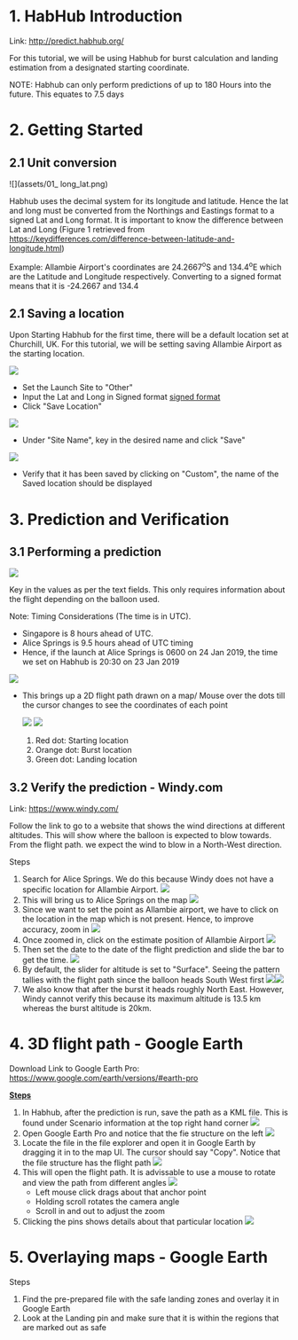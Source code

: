 # 1. HabHub Introduction

Link: http://predict.habhub.org/ 

For this tutorial, we will be using Habhub for burst calculation and landing estimation from a designated starting coordinate.

NOTE: Habhub can only perform predictions of up to 180 Hours into the future. This equates to 7.5 days 

# 2. Getting Started 

## 2.1 Unit conversion

![](assets/01_ long_lat.png)

Habhub uses the decimal system for its longitude and latitude. Hence the lat and long must be converted from the Northings and Eastings format to a signed Lat and Long format. It is important to know the difference between Lat and Long (Figure 1 retrieved from https://keydifferences.com/difference-between-latitude-and-longitude.html)

Example: Allambie Airport's coordinates are 24.2667<sup>o</sup>S and 134.4<sup>o</sup>E which are the Latitude and Longitude respectively. Converting to a signed format means that it is <a name="sign">-24.2667 and 134.4</a>

## 2.1 Saving a location

Upon Starting Habhub for the first time, there will be a default location set at Churchill, UK. For this tutorial, we will be setting saving Allambie Airport as the starting location. 

![](assets/02_save.png)

- Set the Launch Site to "Other"
- Input the Lat and Long in Signed format [signed format](#sign)
- Click "Save Location"

![](assets/03_save.PNG)

- Under "Site Name", key in the desired name and click "Save"

![](assets/04_save.PNG)

- Verify that it has been saved by clicking on "Custom", the name of the Saved location should be displayed

# 3. Prediction and Verification 

## 3.1 Performing a prediction

![](assets/05_prediction_info.png)

Key in the values as per the text fields. This only requires information about the flight depending on the balloon used.

Note: Timing Considerations (The time is in UTC). 

- Singapore is 8 hours ahead of UTC. 
- Alice Springs is 9.5 hours ahead of UTC timing 
- Hence, if the launch at Alice Springs is 0600 on 24 Jan 2019, the time we set on Habhub is 20:30 on 23 Jan 2019

![](assets/06_2D_flight_path.PNG)

- This brings up a 2D flight path drawn on a map/ Mouse over the dots till the cursor changes to see the coordinates of each point 

  ![](assets/07_predicted_landing.png)
  ![](assets/07b_predicted_burst.PNG)

  1. Red dot: Starting location
  2. Orange dot: Burst location 
  3. Green dot: Landing location

## 3.2 Verify the prediction - Windy.com

Link: https://www.windy.com/

Follow the link to go to a website that shows the wind directions at different altitudes. This will show where the balloon is expected to blow towards. From the flight path. we expect the wind to blow in a North-West direction.

Steps

1. Search for Alice Springs. We do this because Windy does not have a specific location for Allambie Airport.
   ![](assets/08_windy_alice_springs.png)
2. This will bring us to Alice Springs on the map
   ![](assets/09_windy_alice_springs.PNG)
3. Since we want to set the point as Allambie airport, we have to click on the location in the map which is not present. Hence, to improve accuracy, zoom in
   ![](assets/10_windy_zoom.png)
4. Once zoomed in, click on the estimate position of Allambie Airport
   ![](assets/11_windy_allambie.PNG)
5. Then set the date to the date of the flight prediction and slide the bar to get the time.
   ![](assets/12_windy_date.PNG)
6. By default, the slider for altitude is set to "Surface". Seeing the pattern tallies with the flight path since the balloon heads South West first ![](assets/13_windy_surface.png)![](assets/14_windy_surface.png)
7. We also know that after the burst it heads roughly North East. However, Windy cannot verify this because its maximum altitude is 13.5 km whereas the burst altitude is 20km. 

# 4. 3D flight path  - Google Earth

Download Link to Google Earth Pro: https://www.google.com/earth/versions/#earth-pro

**<u>Steps</u>**

1. In Habhub, after the prediction is run, save the path as a KML file. This is found under Scenario information at the top right hand corner 
   ![](assets/15_scenario.png)
2. Open Google Earth Pro and notice that the fie structure on the left 
   ![](assets/16_GE_files.png)
3. Locate the file in the file explorer and open it in Google Earth by dragging it in to the map UI. The cursor should say "Copy". Notice that the file structure has the flight path 
   ![](assets/17_GE_files.png)
4. This will open the flight path. It is advissable to use a mouse to rotate and view the path from different angles 
   ![](assets/18_GE_flight.png)
   - Left mouse click drags about that anchor point 
   - Holding scroll rotates the camera angle 
   - Scroll in and out to adjust the zoom 
5. Clicking the pins shows details about that particular location 
   ![](assets/19_GE_pins.png)

# 5. Overlaying maps - Google Earth

Steps

1. Find the pre-prepared file with the safe landing zones and overlay it in Google Earth 
2. Look at the Landing pin and make sure that it is within the regions that are marked out as safe 


